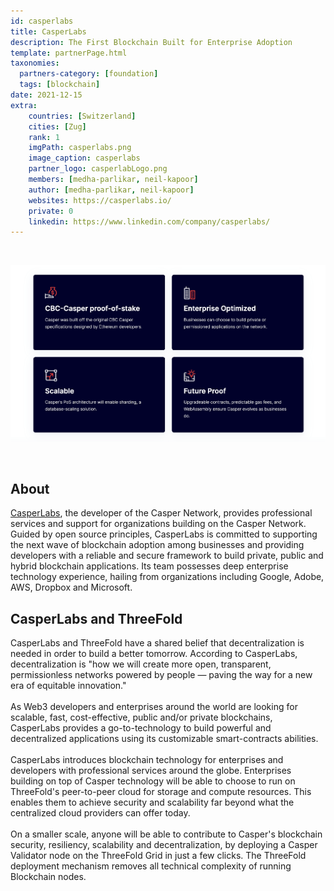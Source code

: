 ```yaml
---
id: casperlabs
title: CasperLabs
description: The First Blockchain Built for Enterprise Adoption
template: partnerPage.html
taxonomies:
  partners-category: [foundation]
  tags: [blockchain]
date: 2021-12-15
extra:
    countries: [Switzerland]
    cities: [Zug]
    rank: 1
    imgPath: casperlabs.png
    image_caption: casperlabs
    partner_logo: casperlabLogo.png
    members: [medha-parlikar, neil-kapoor]
    author: [medha-parlikar, neil-kapoor]
    websites: https://casperlabs.io/
    private: 0
    linkedin: https://www.linkedin.com/company/casperlabs/
---
```


<br/>

![casperlabs](casperlabs2.png)

<br/>

## About

[CasperLabs](https://casperlabs.io), the developer of the Casper Network, provides professional services and support for organizations building on the Casper Network. Guided by open source principles, CasperLabs is committed to supporting the next wave of blockchain adoption among businesses and providing developers with a reliable and secure framework to build private, public and hybrid blockchain applications. Its team possesses deep enterprise technology experience, hailing from organizations including Google, Adobe, AWS, Dropbox and Microsoft.

## CasperLabs and ThreeFold 

CasperLabs and ThreeFold have a shared belief that decentralization is needed in order to build a better tomorrow. According to CasperLabs, decentralization is "how we will create more open, transparent, permissionless networks powered by people — paving the way for a new era of equitable innovation."
<br/>
<br/>
As Web3 developers and enterprises around the world are looking for scalable, fast, cost-effective, public and/or private blockchains, CasperLabs provides a go-to-technology to build powerful and decentralized applications using its customizable smart-contracts abilities.
<br/>
<br/>
CasperLabs introduces blockchain technology for enterprises and developers with professional services around the globe. Enterprises building on top of Casper technology will be able to choose to run on ThreeFold's peer-to-peer cloud for storage and compute resources. This enables them to achieve security and scalability far beyond what the centralized cloud providers can offer today.
<br/>
<br/>
On a smaller scale, anyone will be able to contribute to Casper's blockchain security, resiliency, scalability and decentralization, by deploying a Casper Validator node on the ThreeFold Grid in just a few clicks. The ThreeFold deployment mechanism removes all technical complexity of running Blockchain nodes.



